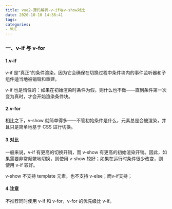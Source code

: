 ```yaml
---
title: vue2-源码解析-v-if与v-show对比
date: 2020-10-10 14:38:41
tags:
categories:
- VUE
---
```

### 一、v-if 与 v-for

#### 1.v-if
v-if 是“真正”的条件渲染，因为它会确保在切换过程中条件块内的事件监听器和子组件适当地被销毁和重建。
<!--more-->
v-if 也是惰性的：如果在初始渲染时条件为假，则什么也不做——直到条件第一次变为真时，才会开始渲染条件块。

#### 2.v-for
相比之下，v-show 就简单得多——不管初始条件是什么，元素总是会被渲染，并且只是简单地基于 CSS 进行切换。

#### 3.对比
一般来说，v-if 有更高的切换开销，而 v-show 有更高的初始渲染开销。因此，如果需要非常频繁地切换，则使用 v-show 较好；如果在运行时条件很少改变，则使用 v-if 较好。

v-show 不支持 template 元素，也不支持 v-else；而v-if支持；

#### 4.注意
不推荐同时使用 v-if 和 v-for，v-for 的优先级比 v-if。
